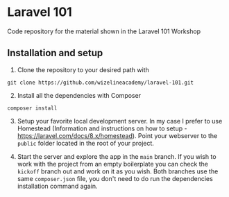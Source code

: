 # Laravel 101

Code repository for the material shown in the Laravel 101 Workshop

## Installation and setup

1. Clone the repository to your desired path with

```
git clone https://github.com/wizelineacademy/laravel-101.git
```
2. Install all the dependencies with Composer

```
composer install
```

3. Setup your favorite local development server. In my case I prefer to use Homestead (Information and instructions on how to setup - https://laravel.com/docs/8.x/homestead). Point your webserver to the `public` folder located in the root of your project.

4. Start the server and explore the app in the `main` branch. If you wish to work with the project from an empty boilerplate you can check the `kickoff` branch out and work on it as you wish. Both branches use the same `composer.json` file, you don't need to do run the dependencies installation command again.